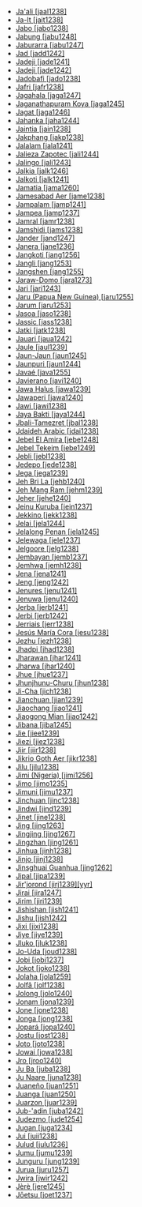 - [Ja'ali [jaal1238]](tree/afro1255/semi1276/west2786/cent2236/arab1394/arab1395/egyp1251/egyp1254/suda1235/suda1236/jaal1238/jaal1238.ini)
- [Ja-It [jait1238]](tree/aust1307/nucl1752/mala1545/moke1241/moke1242/jait1238/jait1238.ini)
- [Jabo [jabo1238]](tree/atla1278/volt1241/krua1234/west2485/greb1257/greb1256/sout2826/jabo1238/jabo1238.ini)
- [Jabung [jabu1248]](tree/aust1307/nucl1752/mala1545/lamp1241/lamp1242/jabu1248/jabu1248.ini)
- [Jaburarra [jabu1247]](tree/pama1250/sout3134/pilb1234/ngay1241/cent2248/ngar1293/ngar1287/jabu1247/jabu1247.ini)
- [Jad [jadd1242]](tree/sino1245/bodi1256/bodi1257/oldm1245/tibe1276/tibe1272/jadd1242/jadd1242.ini)
- [Jadeji [jade1241]](tree/indo1319/indo1320/indo1321/indo1324/sind1278/sind1279/sind1272/jade1241/jade1241.ini)
- [Jadeji [jade1242]](tree/indo1319/indo1320/indo1321/indo1324/sind1278/sind1279/kach1277/jade1242/jade1242.ini)
- [Jadobafi [jado1238]](tree/indo1319/indo1320/indo1321/indo1322/subc1234/west2812/braj1242/jado1238/jado1238.ini)
- [Jafri [jafr1238]](tree/indo1319/indo1320/indo1321/indo1324/sind1278/lahn1241/sira1271/sera1259/jafr1238/jafr1238.ini)
- [Jagahala [jaga1247]](tree/nucl1709/mada1298/croi1234/mabu1247/gumm1240/amel1241/jaga1247/jaga1247.ini)
- [Jaganathapuram Koya [jaga1245]](tree/drav1251/sout3133/sout3139/gond1265/sout3234/hill1257/koya1251/jaga1245/jaga1245.ini)
- [Jagat [jaga1246]](tree/sino1245/bodi1256/kaik1248/ghal1247/ghal1246/nort2709/jaga1246/jaga1246.ini)
- [Jahanka [jaha1244]](tree/mand1469/west2780/mand1431/cent2047/mand1432/mand1433/mand1434/mand1435/west2499/xaso1239/west2500/jaha1244/jaha1244.ini)
- [Jaintia [jain1238]](tree/aust1305/khas1273/khas1268/khas1274/khas1275/pnar1238/jain1238/jain1238.ini)
- [Jakphang [jakp1238]](tree/sino1245/brah1260/kony1246/kony1247/kony1248/jakp1238/jakp1238.ini)
- [Jalalam [jala1241]](tree/afro1255/chad1250/west2785/west2714/west2799/west2715/bole1261/kare1348/jala1241/jala1241.ini)
- [Jalieza Zapotec [jali1244]](tree/otom1299/east2557/popo1292/zapo1436/zapo1437/nucl1765/core1259/cent2146/sanj1284/jali1244/jali1244.ini)
- [Jalingo [jali1243]](tree/atla1278/volt1241/nort3149/came1255/samb1322/mumu1249/mumu1250/nucl1240/jali1243/jali1243.ini)
- [Jalkia [jalk1246]](tree/afro1255/chad1250/east2632/east2633/bare1279/jalk1246/jalk1246.ini)
- [Jalkoti [jalk1241]](tree/indo1319/indo1320/indo1321/indo1324/shin1270/kohi1247/kohi1248/jalk1241/jalk1241.ini)
- [Jamatia [jama1260]](tree/sino1245/brah1260/bodo1279/boro1284/tipp1238/kokb1239/jama1260/jama1260.ini)
- [Jamesabad Aer [jame1238]](tree/indo1319/indo1320/indo1321/indo1322/subc1234/guja1255/guja1256/west2830/aerr1238/jame1238/jame1238.ini)
- [Jampalam [jamp1241]](tree/afro1255/chad1250/bium1280/nort3156/marg1267/mand1472/wand1280/wand1281/wand1278/jamp1241/jamp1241.ini)
- [Jampea [jamp1237]](tree/aust1307/nucl1752/mala1545/grea1283/sama1302/sulu1242/born1254/indo1317/jamp1237/jamp1237.ini)
- [Jamral [jamr1238]](tree/indo1319/indo1320/indo1321/indo1322/subc1234/bhil1254/malv1243/jamr1238/jamr1238.ini)
- [Jamshidi [jams1238]](tree/indo1319/indo1320/iran1269/sout3157/midd1352/mode1259/fars1254/fars1255/east2745/aima1241/jams1238/jams1238.ini)
- [Jander [jand1247]](tree/atla1278/nort3146/nort3148/wolo1247/nucl1347/jand1247/jand1247.ini)
- [Janera [jane1236]](tree/tuca1253/east2698/west2789/sout3006/bara1380/jane1236/jane1236.ini)
- [Jangkoti [jang1256]](tree/sino1245/hima1249/maha1306/kham1285/kham1286/shes1236/jang1256/jang1256.ini)
- [Jangli [jang1253]](tree/indo1319/indo1320/indo1321/indo1324/sind1278/lahn1241/sira1271/sera1259/jang1253/jang1253.ini)
- [Jangshen [jang1255]](tree/sino1245/kuki1245/kuki1246/peri1260/nort3179/thad1239/thad1238/jang1255/jang1255.ini)
- [Jaraw-Domo [jara1273]](tree/afro1255/chad1250/masa1323/nort3157/marb1244/muse1242/jara1273/jara1273.ini)
- [Jari [jari1243]](tree/yare1250/dori1247/anem1248/jari1243/jari1243.ini)
- [Jaru (Papua New Guinea) [jaru1255]](tree/yele1255/jaru1255/jaru1255.ini)
- [Jarum [jaru1253]](tree/aust1305/asli1243/cent1987/nort2682/mani1290/mani1291/kens1248/jaru1253/jaru1253.ini)
- [Jasoa [jaso1238]](tree/atla1278/volt1241/benu1247/bant1294/sout3152/narr1281/bant1295/maka1323/pomo1274/ndze1234/bekw1243/mpie1239/mpie1238/jaso1238/jaso1238.ini)
- [Jassic [jass1238]](tree/indo1319/indo1320/iran1269/cent2317/sogd1247/osse1245/osse1243/jass1238/jass1238.ini)
- [Jatki [jatk1238]](tree/indo1319/indo1320/indo1321/indo1324/sind1278/lahn1241/sira1271/sera1259/jatk1238/jatk1238.ini)
- [Jauari [jaua1242]](tree/yano1268/nina1239/yano1266/yano1267/yano1262/jaua1242/jaua1242.ini)
- [Jaule [jaul1239]](tree/atla1278/volt1241/nort3149/gura1261/cent2243/waja1258/bikw1235/jenn1241/dzaa1238/jaul1239/jaul1239.ini)
- [Jaun-Jaun [jaun1245]](tree/book1242/suri1269/jaun1245/jaun1245.ini)
- [Jaunpuri [jaun1244]](tree/indo1319/indo1320/indo1321/indo1310/cent1977/garh1243/jaun1244/jaun1244.ini)
- [Javaé [java1255]](tree/nucl1710/kara1500/java1255/java1255.ini)
- [Javierano [javi1240]](tree/araw1281/sout3131/boli1260/moxo1235/moxo1234/trin1274/javi1240/javi1240.ini)
- [Jawa Halus [jawa1239]](tree/aust1307/nucl1752/mala1545/java1253/mode1251/java1254/jawa1239/jawa1239.ini)
- [Jawaperi [jawa1240]](tree/cari1283/yawa1262/waim1253/jawa1240/jawa1240.ini)
- [Jawi [jawi1238]](tree/nyul1248/west2872/bard1254/bard1255/jawi1238/jawi1238.ini)
- [Jaya Bakti [jaya1244]](tree/aust1307/nucl1752/mala1545/grea1283/sama1302/sulu1242/born1254/indo1317/jaya1244/jaya1244.ini)
- [Jbali-Tamezret [jbal1238]](tree/afro1255/berb1260/nafu1238/jbal1238/jbal1238.ini)
- [Jdaideh Arabic [jdai1238]](tree/afro1255/semi1276/west2786/cent2236/arab1394/arab1395/leva1239/nort3139/jdai1238/jdai1238.ini)
- [Jebel El Amira [jebe1248]](tree/lafo1243/jebe1248/jebe1248.ini)
- [Jebel Tekeim [jebe1249]](tree/lafo1243/jebe1249/jebe1249.ini)
- [Jebli [jebl1238]](tree/afro1255/semi1276/west2786/cent2236/arab1394/arab1395/nort3191/moro1295/moro1292/jebl1238/jebl1238.ini)
- [Jedepo [jede1238]](tree/atla1278/volt1241/krua1234/west2485/greb1257/greb1256/nort3193/nort2810/jede1238/jede1238.ini)
- [Jega [jega1239]](tree/atla1278/volt1241/nort3149/came1255/samb1322/mumu1249/mumu1250/pang1286/jega1239/jega1239.ini)
- [Jeh Bri La [jehb1240]](tree/aust1305/bahn1264/nort3150/jehh1244/jehh1246/jehh1245/jehb1240/jehb1240.ini)
- [Jeh Mang Ram [jehm1239]](tree/aust1305/bahn1264/nort3150/jehh1244/jehh1246/jehh1245/jehm1239/jehm1239.ini)
- [Jeher [jehe1240]](tree/aust1305/asli1243/cent1987/nort2682/mani1290/mani1291/kens1248/jehe1240/jehe1240.ini)
- [Jeinu Kuruba [jein1237]](tree/drav1251/sout3133/sout3138/tami1291/bada1263/kann1259/kann1255/nucl1305/jein1237/jein1237.ini)
- [Jekkino [jekk1238]](tree/afro1255/chad1250/east2632/east2633/east2709/dang1275/dang1276/bidi1241/jekk1238/jekk1238.ini)
- [Jelai [jela1244]](tree/aust1305/asli1243/cent1987/seno1278/sema1266/jela1244/jela1244.ini)
- [Jelalong Penan [jela1245]](tree/aust1307/nucl1752/mala1545/nort3253/nort3171/keny1280/pena1271/west2562/west2563/jela1245/jela1245.ini)
- [Jelewaga [jele1237]](tree/aust1307/nucl1752/mala1545/cent2237/east2712/ocea1241/west2818/papu1253/peri1258/nimo1245/sude1239/jele1237/jele1237.ini)
- [Jelgoore [jelg1238]](tree/atla1278/nort3146/nort3148/peul1234/fula1264/fula1269/west2454/jelg1238/jelg1238.ini)
- [Jembayan [jemb1237]](tree/aust1307/nucl1752/mala1545/nort3253/sara1342/oute1260/reja1243/basa1286/jemb1237/jemb1237.ini)
- [Jemhwa [jemh1238]](tree/gumu1250/gumu1244/jemh1238/jemh1238.ini)
- [Jena [jena1241]](tree/atla1278/volt1241/benu1247/bant1294/sout3152/narr1281/east2731/shon1250/core1255/plat1259/cent2310/shon1251/kara1480/jena1241/jena1241.ini)
- [Jeng [jeng1242]](tree/atla1278/volt1241/nort3149/came1255/samb1322/mumu1249/mumu1250/nucl1240/jeng1242/jeng1242.ini)
- [Jenures [jenu1241]](tree/aust1307/nucl1752/mala1545/cent2237/east2712/sout2850/sout3229/cend1238/biak1249/biak1250/biak1248/jenu1241/jenu1241.ini)
- [Jenuwa [jenu1240]](tree/atla1278/volt1241/benu1247/juku1257/kute1248/jenu1240/jenu1240.ini)
- [Jerba [jerb1241]](tree/afro1255/berb1260/nafu1238/jerb1241/jerb1241.ini)
- [Jerbi [jerb1242]](tree/afro1255/berb1260/nafu1238/jerb1242/jerb1242.ini)
- [Jerriais [jerr1238]](tree/indo1319/ital1284/lati1262/lati1263/impe1234/roma1334/ital1285/west2813/shif1234/nort3208/gall1280/oila1234/cent2283/macr1273/glob1239/stan1290/jerr1238/jerr1238.ini)
- [Jesús María Cora [jesu1238]](tree/utoa1244/sout3136/cora1261/cora1259/cora1260/elna1235/jesu1238/jesu1238.ini)
- [Jezhu [jezh1238]](tree/atla1278/volt1241/benu1247/ebir1244/nupe1252/gbag1256/gbar1246/jezh1238/jezh1238.ini)
- [Jhadpi [jhad1238]](tree/indo1319/indo1320/indo1321/indo1325/maha1307/mara1416/bera1268/varh1239/jhad1238/jhad1238.ini)
- [Jharawan [jhar1241]](tree/drav1251/nort2698/brah1256/jhar1241/jhar1241.ini)
- [Jharwa [jhar1240]](tree/indo1319/indo1320/indo1321/indo1323/oriy1254/gaud1237/kamt1240/assa1262/assa1263/jhar1240/jhar1240.ini)
- [Jhue [jhue1237]](tree/aust1307/nucl1752/mala1545/mala1536/nort3170/cham1327/cham1330/high1280/rade1241/jara1266/jhue1237/jhue1237.ini)
- [Jhunjhunu-Churu [jhun1238]](tree/indo1319/indo1320/indo1321/indo1322/subc1234/guja1255/raja1256/shek1243/jhun1238/jhun1238.ini)
- [Ji-Cha [jich1238]](tree/sino1245/sini1245/clas1255/midd1354/ganc1239/jich1238/jich1238.ini)
- [Jianchuan [jian1239]](tree/sino1245/macr1275/caij1235/baic1239/cent2004/jian1239/jian1239.ini)
- [Jiaochang [jiao1241]](tree/sino1245/burm1265/naqi1236/qian1263/qian1264/sout2728/jiao1241/jiao1241.ini)
- [Jiaogong Mian [jiao1242]](tree/hmon1336/mien1242/biao1254/jiao1242/jiao1242.ini)
- [Jibana [jiba1245]](tree/atla1278/volt1241/benu1247/bant1294/sout3152/narr1281/east2731/nort3203/nort3209/coas1317/miji1240/miji1238/nort3232/giry1241/jiba1245/jiba1245.ini)
- [Jie [jiee1239]](tree/nilo1247/east2418/teso1247/teso1248/turk1307/kara1483/jiee1239/jiee1239.ini)
- [Jiezi [jiez1238]](tree/turk1311/comm1245/oghu1246/oghu1243/sala1264/jiez1238/jiez1238.ini)
- [Jiir [jiir1238]](tree/atla1278/volt1241/benu1247/kain1275/cent2242/duka1247/duka1250/main1281/kagf1238/jiir1238/jiir1238.ini)
- [Jikrio Goth Aer [jikr1238]](tree/indo1319/indo1320/indo1321/indo1322/subc1234/guja1255/guja1256/west2830/aerr1238/jikr1238/jikr1238.ini)
- [Jilu [jilu1238]](tree/afro1255/semi1276/west2786/cent2236/nort3165/aram1259/east2680/cent2217/nort3241/assy1241/nort3096/jilu1238/jilu1238.ini)
- [Jimi (Nigeria) [jimi1256]](tree/afro1255/chad1250/west2785/west2790/west2800/sout3161/guru1272/guru1271/jimi1256/jimi1256.ini)
- [Jimo [jimo1235]](tree/afro1255/chad1250/bium1280/sout3145/bium1271/bata1316/jimi1254/jimo1235/jimo1235.ini)
- [Jimuni [jimu1237]](tree/koia1260/bara1376/esee1247/jimu1237/jimu1237.ini)
- [Jinchuan [jinc1238]](tree/sino1245/burm1265/naqi1236/qian1263/rgya1241/core1262/situ1238/jinc1238/jinc1238.ini)
- [Jindwi [jind1239]](tree/atla1278/volt1241/benu1247/bant1294/sout3152/narr1281/east2731/shon1250/core1255/plat1259/many1258/jind1239/jind1239.ini)
- [Jinet [jine1238]](tree/afro1255/semi1276/west2786/cent2236/nort3165/aram1259/east2680/cent2217/boht1239/hert1241/jine1238/jine1238.ini)
- [Jing [jing1263]](tree/tung1282/manc1250/manc1251/manc1252/jing1263/jing1263.ini)
- [Jingjing [jing1267]](tree/afro1255/chad1250/bium1280/sout3145/bium1274/mina1276/jing1267/jing1267.ini)
- [Jingzhan [jing1261]](tree/sino1245/sini1245/clas1255/midd1354/wuhu1234/huiz1242/jing1261/jing1261.ini)
- [Jinhua [jinh1238]](tree/sino1245/sini1245/clas1255/midd1354/wuhu1234/wuch1236/jinh1238/jinh1238.ini)
- [Jinjo [jinj1238]](tree/yele1255/jinj1238/jinj1238.ini)
- [Jinsghuai Guanhua [jing1262]](tree/sino1245/sini1245/clas1255/midd1354/nort3155/mand1471/mand1415/jing1262/jing1262.ini)
- [Jipal [jipa1239]](tree/afro1255/chad1250/west2785/west2714/west2799/west2717/kofy1243/kofy1242/jipa1239/jipa1239.ini)
- [Jir'jorond [jirj1239][yyr]](tree/pama1250/pama1251/sout3141/coas1313/yiry1245/jirj1239/jirj1239.ini)
- [Jirai [jira1247]](tree/afro1255/chad1250/bium1280/sout3145/bium1271/bata1316/bata1314/jira1247/jira1247.ini)
- [Jirim [jiri1239]](tree/mong1329/oira1260/oira1264/khal1273/mong1331/peri1253/jiri1239/jiri1239.ini)
- [Jishishan [jish1241]](tree/mong1329/sout2705/shir1260/baoa1237/bona1250/jish1241/jish1241.ini)
- [Jishu [jish1242]](tree/sino1245/sini1245/clas1255/midd1354/xian1251/jish1242/jish1242.ini)
- [Jixi [jixi1238]](tree/sino1245/sini1245/clas1255/midd1354/wuhu1234/huiz1242/jixi1238/jixi1238.ini)
- [Jiye [jiye1239]](tree/nilo1247/east2418/teso1247/teso1248/turk1307/topo1242/jiye1239/jiye1239.ini)
- [Jluko [jluk1238]](tree/atla1278/volt1241/krua1234/east2415/bete1265/west2489/godi1239/jluk1238/jluk1238.ini)
- [Jo-Uda [joud1238]](tree/mong1329/oira1260/oira1264/khal1273/mong1331/peri1253/joud1238/joud1238.ini)
- [Jobi [jobi1237]](tree/aust1307/nucl1752/mala1545/cent2237/east2712/sout2850/sout3229/cend1238/yape1249/cent2277/cent2308/pomm1237/jobi1237/jobi1237.ini)
- [Jokot [joko1238]](tree/nilo1247/west2493/luob1235/sout2831/adho1241/alur1250/joko1238/joko1238.ini)
- [Jolaha [jola1259]](tree/indo1319/indo1320/indo1321/biha1245/mait1254/mait1255/mait1250/jola1259/jola1259.ini)
- [Jolfâ [jolf1238]](tree/indo1319/arme1241/east2768/nucl1235/jolf1238/jolf1238.ini)
- [Jolong [jolo1240]](tree/aust1305/bahn1264/nort3150/hres1236/bona1256/bahn1262/jolo1240/jolo1240.ini)
- [Jonam [jona1239]](tree/nilo1247/west2493/luob1235/sout2831/adho1241/alur1250/jona1239/jona1239.ini)
- [Jone [jone1238]](tree/sino1245/bodi1256/bodi1257/oldm1245/tibe1276/kham1299/kham1282/jone1238/jone1238.ini)
- [Jonga [jong1238]](tree/atla1278/volt1241/benu1247/bant1294/sout3152/narr1281/east2731/sout3180/ngun1275/tswa1254/tson1249/jong1238/jong1238.ini)
- [Jopará [jopa1240]](tree/tupi1275/mawe1252/awet1245/tupi1276/tupi1277/tupi1282/para1319/para1311/jopa1240/jopa1240.ini)
- [Jostu [jost1238]](tree/mong1329/oira1260/oira1264/khal1273/mong1331/peri1253/jost1238/jost1238.ini)
- [Joto [joto1238]](tree/atla1278/volt1241/nort3149/came1255/uban1244/band1341/cent2021/cent2022/band1344/joto1238/joto1238.ini)
- [Jowai [jowa1238]](tree/aust1305/khas1273/khas1268/khas1274/khas1275/pnar1238/jain1238/jowa1238/jowa1238.ini)
- [Jro [jroo1240]](tree/aust1305/bahn1264/sout2690/mnon1258/chra1242/jroo1240/jroo1240.ini)
- [Ju Ba [juba1238]](tree/atla1278/volt1241/benu1247/bant1294/nort3168/mamb1309/niza1234/konj1251/mamb1310/mamb1311/mamb1312/came1252/juba1238/juba1238.ini)
- [Ju Naare [juna1238]](tree/atla1278/volt1241/benu1247/bant1294/nort3168/mamb1309/niza1234/konj1251/mamb1310/mamb1311/mamb1312/came1252/juna1238/juna1238.ini)
- [Juaneño [juan1251]](tree/utoa1244/nort2953/cali1246/cupa1239/luis1253/juan1251/juan1251.ini)
- [Juanga [juan1250]](tree/aust1307/nucl1752/mala1545/cent2237/east2712/ocea1241/sout3173/newc1243/extr1244/yuag1237/juan1250/juan1250.ini)
- [Juarzon [juar1239]](tree/atla1278/volt1241/krua1234/west2485/weea1234/guer1244/sapo1251/juar1239/juar1239.ini)
- [Jub-'adin [juba1242]](tree/afro1255/semi1276/west2786/cent2236/nort3165/aram1259/west2815/west2763/juba1242/juba1242.ini)
- [Judezmo [jude1254]](tree/indo1319/ital1284/lati1262/lati1263/impe1234/roma1334/ital1285/west2813/shif1234/sout3183/west2838/cast1243/sout3200/ladi1251/jude1254/jude1254.ini)
- [Jugan [juga1234]](tree/ural1272/khan1279/east2774/surg1248/juga1234/juga1234.ini)
- [Jui [juii1238]](tree/atla1278/volt1241/benu1247/bant1294/sout3152/wide1239/narr1282/mbam1249/nkaa1239/nkam1238/mfum1239/cent2313/mfum1238/juii1238/juii1238.ini)
- [Julud [julu1236]](tree/katl1246/katl1236/katl1237/julu1236/julu1236.ini)
- [Jumu [jumu1239]](tree/atla1278/volt1241/benu1247/defo1239/yoru1244/edek1238/edea1234/east2738/sout3186/nucl1747/lucu1239/yoru1245/jumu1239/jumu1239.ini)
- [Junguru [jung1239]](tree/atla1278/volt1241/nort3149/came1255/uban1244/band1341/cent2021/cent2022/band1345/jung1239/jung1239.ini)
- [Jurua [juru1257]](tree/araw1282/madi1262/jama1261/juru1257/juru1257.ini)
- [Jwira [jwir1242]](tree/atla1278/volt1241/kwav1236/nyoa1234/poto1254/tano1248/cent2262/biaa1238/sout2779/jwir1243/jwir1241/jwir1242/jwir1242.ini)
- [Jèrè [jere1245]](tree/mand1469/west2780/samo1308/duun1243/bobo1253/nort2819/jere1245/jere1245.ini)
- [Jōetsu [joet1237]](tree/japo1237/japa1256/japa1258/nucl1643/east2526/toka1245/echi1237/joet1237/joet1237.ini)
